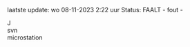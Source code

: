 laatste update: 
wo 08-11-2023  2:22   uur 
Status: FAALT - fout - 
<div class="service R">J</div><div class="service R">svn</div><div class="service Y">microstation</div>